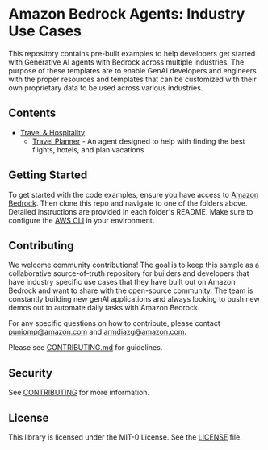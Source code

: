 # Amazon Bedrock Agents: Industry Use Cases

This repository contains pre-built examples to help developers get started with Generative AI agents with Bedrock across multiple industries. The purpose of these templates are to enable GenAI developers and engineers with the proper resources and templates that can be customized with their own proprietary data to be used across various industries.

## Contents

- [Travel & Hospitality](travel-hospitality)
  - [Travel Planner](travel-hospitality/travel-planner) - An agent designed to help with finding the best flights, hotels, and plan vacations

## Getting Started

To get started with the code examples, ensure you have access to [Amazon Bedrock](https://aws.amazon.com/bedrock/). Then clone this repo and navigate to one of the folders above. Detailed instructions are provided in each folder's README. Make sure to configure the [AWS CLI](https://docs.aws.amazon.com/cli/latest/userguide/cli-chap-configure.html) in your environment.

## Contributing

We welcome community contributions! The goal is to keep this sample as a collaborative source-of-truth repository for builders and developers that have industry specific use cases that they have built out on Amazon Bedrock and want to share with the open-source community. The team is constantly building new genAI applications and always looking to push new demos out to automate daily tasks with Amazon Bedrock.

For any specific questions on how to contribute, please contact puniomp@amazon.com and armdiazg@amazon.com.

Please see [CONTRIBUTING.md](CONTRIBUTING.md) for guidelines.

## Security

See [CONTRIBUTING](CONTRIBUTING.md#security-issue-notifications) for more information.

## License

This library is licensed under the MIT-0 License. See the [LICENSE](LICENSE) file.
